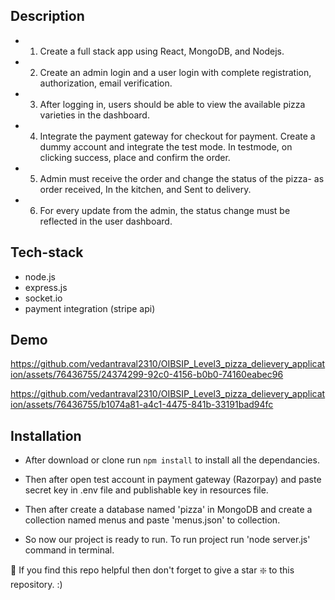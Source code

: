 
## Description 

- 1. Create a full stack app using React, MongoDB, and Nodejs.

- 2. Create an admin login and a user login with complete registration, authorization, email verification.

- 3. After logging in, users should be able to view the available pizza varieties in the dashboard.

- 4. Integrate the payment gateway for checkout for payment. Create a dummy account and integrate the test mode. In testmode, on clicking success, place and confirm the order.

- 5. Admin must receive the order and change the status of the pizza- as order received, In the kitchen, and Sent to delivery.

- 6. For every update from the admin, the status change must be reflected in the user dashboard.

## Tech-stack
- node.js
- express.js
- socket.io
- payment integration (stripe api)

## Demo 


https://github.com/vedantraval2310/OIBSIP_Level3_pizza_delievery_application/assets/76436755/24374299-92c0-4156-b0b0-74160eabec96


https://github.com/vedantraval2310/OIBSIP_Level3_pizza_delievery_application/assets/76436755/b1074a81-a4c1-4475-841b-33191bad94fc



## Installation 

- After download or clone run `npm install` to install all the dependancies.

- Then after open test account in payment gateway (Razorpay) and paste secret key in .env file and publishable key in resources file. 

- Then after create a database named 'pizza' in MongoDB and create a collection named menus and paste 'menus.json' to collection. 

- So now our project is ready to run. To run project run 'node server.js' command in terminal.

🙏 If you find this repo helpful then don't forget to give a star ❇️ to this repository. :)
